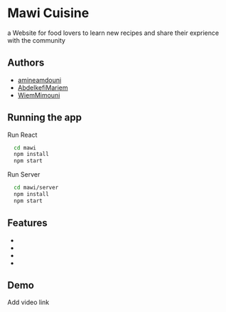 
# Mawi Cuisine

a Website for food lovers to learn new recipes and share their exprience
with the community

## Authors

- [amineamdouni](https://github.com/amineamdouni)
- [AbdelkefiMariem](https://github.com/AbdelkefiMariem)
- [WiemMimouni](https://github.com/WiemMimouni)

## Running the app

Run React

```bash
  cd mawi
  npm install 
  npm start
```

 Run Server

```bash
  cd mawi/server
  npm install 
  npm start

```

## Features

-
-
-
-

## Demo

Add video link
